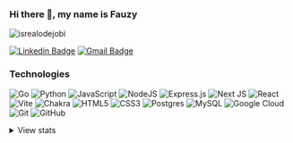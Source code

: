 ### Hi there 👋, my name is Fauzy

<!-- Profile Views -->
<p align="left"> <img src="https://komarev.com/ghpvc/?username=mch-fauzy&label=Profile%20views&color=0e75b6&style=flat" alt="isrealodejobi" /></p>

[![Linkedin Badge](https://img.shields.io/badge/-Muchamad%20Fauzy-blue?style=flat-square&logo=Linkedin&logoColor=white&link=https://www.linkedin.com/in/muchamad-fauzy-2b3489a5/)](https://www.linkedin.com/in/muchamad-fauzy-2b3489a5/)
[![Gmail Badge](https://img.shields.io/badge/-mucha.fauzy@gmail.com-c14438?style=flat-square&logo=Gmail&logoColor=white&link=mailto:mucha.fauzy@gmail.com)](mailto:mucha.fauzy@gmail.com)

### Technologies

![Go](https://img.shields.io/badge/go-%2300ADD8.svg?style=for-the-badge&logo=go&logoColor=white)
![Python](https://img.shields.io/badge/python-3670A0?style=for-the-badge&logo=python&logoColor=ffdd54)
![JavaScript](https://img.shields.io/badge/javascript-%23323330.svg?style=for-the-badge&logo=javascript&logoColor=%23F7DF1E)
![NodeJS](https://img.shields.io/badge/node.js-6DA55F?style=for-the-badge&logo=node.js&logoColor=white)
![Express.js](https://img.shields.io/badge/express.js-%23404d59.svg?style=for-the-badge&logo=express&logoColor=%2361DAFB)
![Next JS](https://img.shields.io/badge/Next-black?style=for-the-badge&logo=next.js&logoColor=white)
![React](https://img.shields.io/badge/react-%2320232a.svg?style=for-the-badge&logo=react&logoColor=%2361DAFB)
![Vite](https://img.shields.io/badge/vite-%23646CFF.svg?style=for-the-badge&logo=vite&logoColor=white)
![Chakra](https://img.shields.io/badge/chakra-%234ED1C5.svg?style=for-the-badge&logo=chakraui&logoColor=white)
![HTML5](https://img.shields.io/badge/html5-%23E34F26.svg?style=for-the-badge&logo=html5&logoColor=white)
![CSS3](https://img.shields.io/badge/css3-%231572B6.svg?style=for-the-badge&logo=css3&logoColor=white)
![Postgres](https://img.shields.io/badge/postgres-%23316192.svg?style=for-the-badge&logo=postgresql&logoColor=white)
![MySQL](https://img.shields.io/badge/mysql-%2300f.svg?style=for-the-badge&logo=mysql&logoColor=white)
![Google Cloud](https://img.shields.io/badge/GoogleCloud-%234285F4.svg?style=for-the-badge&logo=google-cloud&logoColor=white)
![Git](https://img.shields.io/badge/git-%23F05033.svg?style=for-the-badge&logo=git&logoColor=white)
![GitHub](https://img.shields.io/badge/github-%23121011.svg?style=for-the-badge&logo=github&logoColor=white)


<details>
<summary>
  View stats
</summary>
![Top Langs](https://github-readme-stats.vercel.app/api/top-langs/?username=mch-fauzy&hide_progress=true)

![GitHub stats](https://github-readme-stats.vercel.app/api?username=mch-fauzy&count_private=true&show_icons=true&include_all_commits=true)  

</details>
